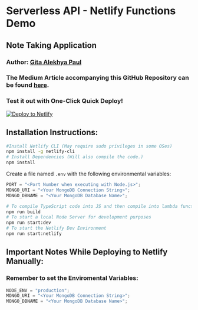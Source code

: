 # Serverless API - Netlify Functions Demo

## **Note Taking Application**

### **Author: [Gita Alekhya Paul](https://github.com/gitaalekhyapaul)**

### **The Medium Article accompanying this GitHub Repository can be found [here](#).**

### **Test it out with One-Click Quick Deploy!**

[![Deploy to Netlify](https://www.netlify.com/img/deploy/button.svg "Deploy to Netlify")](https://app.netlify.com/start/deploy?repository=https://github.com/gitaalekhyapaul/netlify-serverless)

## **Installation Instructions:**

```bash
#Install Netlify CLI (May require sudo privileges in some OSes)
npm install -g netlify-cli
# Install Dependencies (Will also compile the code.)
npm install
```

Create a file named `.env` with the following environmental variables:

```javascript
PORT = "<Port Number when executing with Node.js>";
MONGO_URI = "<Your MongoDB Connection String>";
MONGO_DBNAME = "<Your MongoDB Database Name>";
```

```bash
# To compile TypeScript code into JS and then compile into lambda functions
npm run build
# To start a local Node Server for development purposes
npm run start:dev
# To start the Netlify Dev Environment
npm run start:netlify
```

## **Important Notes While Deploying to Netlify Manually:**

### Remember to set the Enviromental Variables:

```javascript
NODE_ENV = "production";
MONGO_URI = "<Your MongoDB Connection String>";
MONGO_DBNAME = "<Your MongoDB Database Name>";
```
